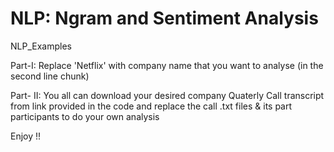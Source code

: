 # NLP: Ngram and Sentiment Analysis

NLP_Examples


Part-I: Replace 'Netflix' with company name that you want to analyse (in the second line chunk)


Part- II: You all can download your desired company Quaterly Call transcript from link provided in the code and replace the call .txt files 
& its part participants to do your own analysis


Enjoy !! 
